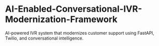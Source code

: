 # AI-Enabled-Conversational-IVR-Modernization-Framework
AI-powered IVR system that modernizes customer support using FastAPI, Twilio, and conversational intelligence.
